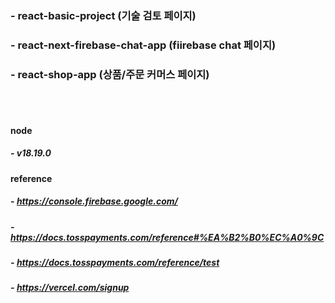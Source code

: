 ### - react-basic-project (기술 검토 페이지)
### - react-next-firebase-chat-app (fiirebase chat 페이지)
### - react-shop-app (상품/주문 커머스 페이지)

<br/><br/>

#### node
##### - v18.19.0

#### reference
##### - https://console.firebase.google.com/
##### - https://docs.tosspayments.com/reference#%EA%B2%B0%EC%A0%9C
##### - https://docs.tosspayments.com/reference/test
##### - https://vercel.com/signup